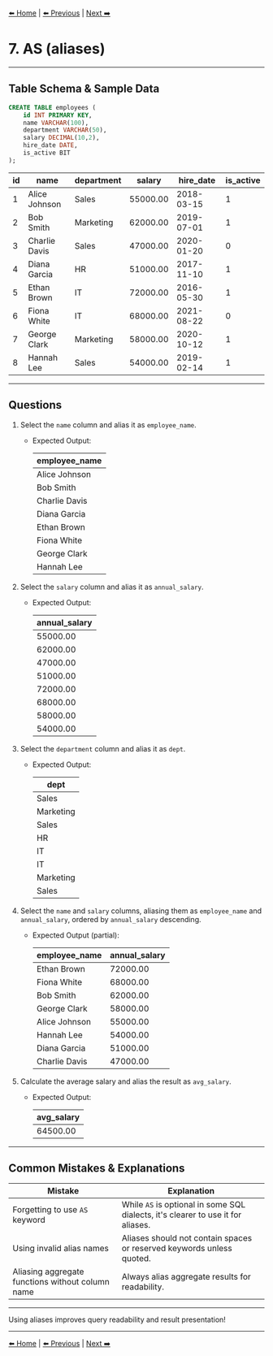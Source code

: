 [⬅️ Home](README.md) | [⬅️ Previous](06-avg.md) | [Next ➡️](08-where.md)

# 7. AS (aliases)

---

## Table Schema & Sample Data

```sql
CREATE TABLE employees (
    id INT PRIMARY KEY,
    name VARCHAR(100),
    department VARCHAR(50),
    salary DECIMAL(10,2),
    hire_date DATE,
    is_active BIT
);
```

| id | name          | department | salary   | hire\_date | is\_active |
| -- | ------------- | ---------- | -------- | ---------- | ---------- |
| 1  | Alice Johnson | Sales      | 55000.00 | 2018-03-15 | 1       |
| 2  | Bob Smith     | Marketing  | 62000.00 | 2019-07-01 | 1       |
| 3  | Charlie Davis | Sales      | 47000.00 | 2020-01-20 | 0      |
| 4  | Diana Garcia  | HR         | 51000.00 | 2017-11-10 | 1       |
| 5  | Ethan Brown   | IT         | 72000.00 | 2016-05-30 | 1       |
| 6  | Fiona White   | IT         | 68000.00 | 2021-08-22 | 0      |
| 7  | George Clark  | Marketing  | 58000.00 | 2020-10-12 | 1       |
| 8  | Hannah Lee    | Sales      | 54000.00 | 2019-02-14 | 1       |

---

## Questions

1. Select the `name` column and alias it as `employee_name`.

   * Expected Output:

     | employee\_name |
     | -------------- |
     | Alice Johnson  |
     | Bob Smith      |
     | Charlie Davis  |
     | Diana Garcia   |
     | Ethan Brown    |
     | Fiona White    |
     | George Clark   |
     | Hannah Lee     |

2. Select the `salary` column and alias it as `annual_salary`.

   * Expected Output:

     | annual\_salary |
     | -------------- |
     | 55000.00       |
     | 62000.00       |
     | 47000.00       |
     | 51000.00       |
     | 72000.00       |
     | 68000.00       |
     | 58000.00       |
     | 54000.00       |

3. Select the `department` column and alias it as `dept`.

   * Expected Output:

     | dept      |
     | --------- |
     | Sales     |
     | Marketing |
     | Sales     |
     | HR        |
     | IT        |
     | IT        |
     | Marketing |
     | Sales     |

4. Select the `name` and `salary` columns, aliasing them as `employee_name` and `annual_salary`, ordered by `annual_salary` descending.

   * Expected Output (partial):

     | employee\_name | annual\_salary |
     | -------------- | -------------- |
     | Ethan Brown    | 72000.00       |
     | Fiona White    | 68000.00       |
     | Bob Smith      | 62000.00       |
     | George Clark   | 58000.00       |
     | Alice Johnson  | 55000.00       |
     | Hannah Lee     | 54000.00       |
     | Diana Garcia   | 51000.00       |
     | Charlie Davis  | 47000.00       |

5. Calculate the average salary and alias the result as `avg_salary`.

   * Expected Output:

     | avg\_salary |
     | ----------- |
     | 64500.00    |

---

## Common Mistakes & Explanations

| Mistake                                          | Explanation                                                                      |
| ------------------------------------------------ | -------------------------------------------------------------------------------- |
| Forgetting to use `AS` keyword                   | While `AS` is optional in some SQL dialects, it's clearer to use it for aliases. |
| Using invalid alias names                        | Aliases should not contain spaces or reserved keywords unless quoted.            |
| Aliasing aggregate functions without column name | Always alias aggregate results for readability.                                  |

---

Using aliases improves query readability and result presentation!

---

[⬅️ Home](README.md) | [⬅️ Previous](06-avg.md) | [Next ➡️](08-where.md)
